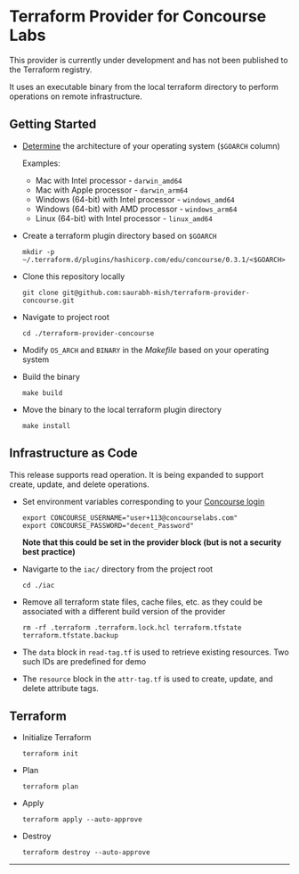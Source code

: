 # Terraform Provider for Concourse Labs

This provider is currently under development and has not been published to the Terraform registry.

It uses an executable binary from the local terraform directory to perform operations on remote infrastructure.

## Getting Started

+ [Determine][1] the architecture of your operating system (`$GOARCH` column)

  Examples:

  + Mac with Intel processor - `darwin_amd64`
  + Mac with Apple processor - `darwin_arm64`
  + Windows (64-bit) with Intel processor - `windows_amd64`
  + Windows (64-bit) with AMD processor - `windows_arm64`
  + Linux (64-bit) with Intel processor - `linux_amd64`

+ Create a terraform plugin directory based on `$GOARCH`

  `mkdir -p ~/.terraform.d/plugins/hashicorp.com/edu/concourse/0.3.1/<$GOARCH>`

+ Clone this repository locally

  `git clone git@github.com:saurabh-mish/terraform-provider-concourse.git`

+ Navigate to project root

  `cd ./terraform-provider-concourse`

+ Modify `OS_ARCH` and `BINARY` in the *Makefile* based on your operating system

+ Build the binary

  `make build`

+ Move the binary to the local terraform plugin directory

  `make install`

## Infrastructure as Code

This release supports read operation. It is being expanded to support create, update, and delete operations.

+ Set environment variables corresponding to your [Concourse login][2]

  ```
  export CONCOURSE_USERNAME="user+113@concourselabs.com"
  export CONCOURSE_PASSWORD="decent_Password"
  ```

  **Note that this could be set in the provider block (but is not a security best practice)**

+ Navigarte to the `iac/` directory from the project root

  `cd ./iac`

+ Remove all terraform state files, cache files, etc. as they could be associated with a different build version of the provider

  `rm -rf .terraform .terraform.lock.hcl terraform.tfstate terraform.tfstate.backup`

+ The `data` block in `read-tag.tf` is used to retrieve existing resources. Two such IDs are predefined for demo

+ The `resource` block in the `attr-tag.tf` is used to create, update, and delete attribute tags.


## Terraform

+ Initialize Terraform

  `terraform init`

+ Plan

  `terraform plan`

+ Apply

  `terraform apply --auto-approve`

+ Destroy

  `terraform destroy --auto-approve`


---

[1]: https://go.dev/doc/install/source#environment
[2]: https://prod.concourselabs.io/
